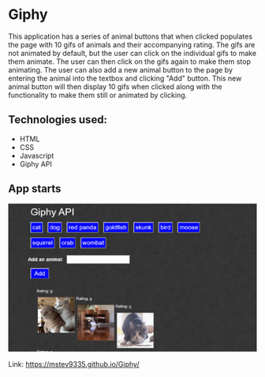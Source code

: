 # Giphy
This application has a series of animal buttons that when clicked populates the page with 10 gifs of animals
and their accompanying rating.  The gifs are not animated by default, but the user can click on the individual
gifs to make them animate.  The user can then click on the gifs again to make them stop animating.  The user can
also add a new animal button to the page by entering the animal into the textbox and clicking "Add" button.  This
new animal button will then display 10 gifs when clicked along with the functionality to make them still or animated
by clicking.

## Technologies used:
* HTML
* CSS
* Javascript
* Giphy API

## App starts
![start](/assets/images/giphy1.png)


Link: https://mstev9335.github.io/Giphy/

